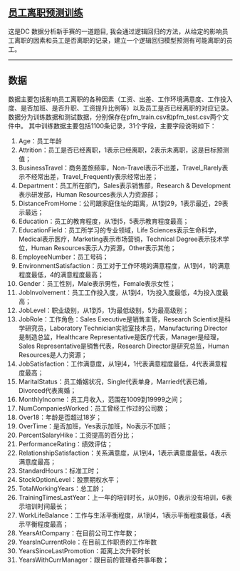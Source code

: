 ## [员工离职预测训练](http://www.dcjingsai.com/common/cmpt/员工离职预测训练赛_赛体与数据.html)
这是DC 数据分析新手赛的一道题目, 我会通过逻辑回归的方法，从给定的影响员工离职的因素和员工是否离职的记录，建立一个逻辑回归模型预测有可能离职的员工。

----

## 数据
数据主要包括影响员工离职的各种因素（工资、出差、工作环境满意度、工作投入度、是否加班、是否升职、工资提升比例等）以及员工是否已经离职的对应记录。 数据分为训练数据和测试数据，分别保存在pfm_train.csv和pfm_test.csv两个文件中。  其中训练数据主要包括1100条记录，31个字段，主要字段说明如下： 
1. Age：员工年龄 
2. Attrition：员工是否已经离职，1表示已经离职，2表示未离职，这是目标预测值； 
3. BusinessTravel：商务差旅频率，Non-Travel表示不出差，Travel_Rarely表示不经常出差，Travel_Frequently表示经常出差； 
4. Department：员工所在部门，Sales表示销售部，Research & Development表示研发部，Human Resources表示人力资源部； 
5. DistanceFromHome：公司跟家庭住址的距离，从1到29，1表示最近，29表示最远； 
6. Education：员工的教育程度，从1到5，5表示教育程度最高； 
7. EducationField：员工所学习的专业领域，Life Sciences表示生命科学，Medical表示医疗，Marketing表示市场营销，Technical Degree表示技术学位，Human Resources表示人力资源，Other表示其他； 
8. EmployeeNumber：员工号码； 
9. EnvironmentSatisfaction：员工对于工作环境的满意程度，从1到4，1的满意程度最低，4的满意程度最高； 
10. Gender：员工性别，Male表示男性，Female表示女性； 
11. JobInvolvement：员工工作投入度，从1到4，1为投入度最低，4为投入度最高； 
12. JobLevel：职业级别，从1到5，1为最低级别，5为最高级别； 
13. JobRole：工作角色：Sales Executive是销售主管，Research Scientist是科学研究员，Laboratory Technician实验室技术员，Manufacturing Director是制造总监，Healthcare Representative是医疗代表，Manager是经理，Sales Representative是销售代表，Research Director是研究总监，Human Resources是人力资源； 
14. JobSatisfaction：工作满意度，从1到4，1代表满意程度最低，4代表满意程度最高； 
15. MaritalStatus：员工婚姻状况，Single代表单身，Married代表已婚，Divorced代表离婚； 
16. MonthlyIncome：员工月收入，范围在1009到19999之间； 
17. NumCompaniesWorked：员工曾经工作过的公司数； 
18. Over18：年龄是否超过18岁； 
19. OverTime：是否加班，Yes表示加班，No表示不加班； 
20. PercentSalaryHike：工资提高的百分比； 
21. PerformanceRating：绩效评估； 
22. RelationshipSatisfaction：关系满意度，从1到4，1表示满意度最低，4表示满意度最高； 
23. StandardHours：标准工时； 
24. StockOptionLevel：股票期权水平； 
25. TotalWorkingYears：总工龄； 
26. TrainingTimesLastYear：上一年的培训时长，从0到6，0表示没有培训，6表示培训时间最长； 
27. WorkLifeBalance：工作与生活平衡程度，从1到4，1表示平衡程度最低，4表示平衡程度最高； 
28. YearsAtCompany：在目前公司工作年数； 
29. YearsInCurrentRole：在目前工作职责的工作年数 
30. YearsSinceLastPromotion：距离上次升职时长 
31. YearsWithCurrManager：跟目前的管理者共事年数； 

